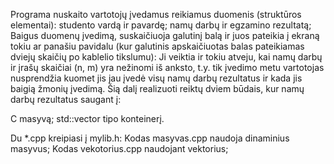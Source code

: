 Programa nuskaito vartotojų įvedamus reikiamus duomenis (struktūros elementai):
studento vardą ir pavardę;
namų darbų ir egzamino rezultatą;
Baigus duomenų įvedimą, suskaičiuoja galutinį balą ir juos pateikia į ekraną tokiu ar panašiu pavidalu (kur galutinis apskaičiuotas balas pateikiamas dviejų skaičių po kablelio tikslumu):
Ji veiktia ir tokiu atveju, kai namų darbų ir įrašų skaičiai (n, m) yra nežinomi iš anksto, t.y. tik įvedimo metu vartotojas nusprendžia kuomet jis jau įvedė visų namų darbų rezultatus ir kada jis baigią žmonių įvedimą. Šią dalį realizuoti reiktų dviem būdais, kur namų darbų rezultatus saugant į:

C  masyvą;
std::vector  tipo konteinerį.

Du *.cpp kreipiasi į mylib.h:
Kodas masyvas.cpp naudoja dinaminius masyvus;
Kodas vekotorius.cpp naudojant vektorius;
